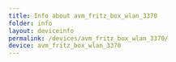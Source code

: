 ```yaml
---
title: Info about avm_fritz_box_wlan_3370
folder: info
layout: deviceinfo
permalink: /devices/avm_fritz_box_wlan_3370/
device: avm_fritz_box_wlan_3370
---
```

